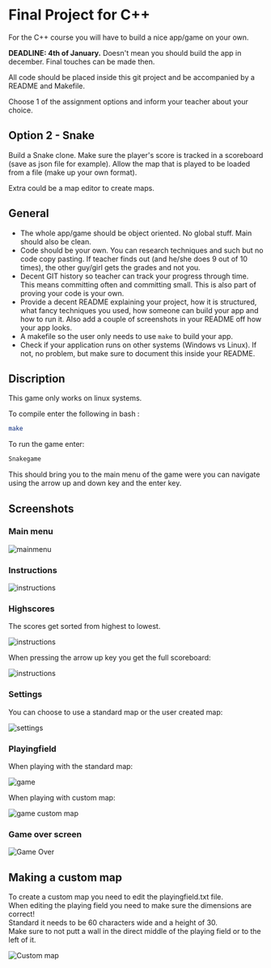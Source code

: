 # Final Project for C++

For the C++ course you will have to build a nice app/game on your own.

**DEADLINE: 4th of January.** Doesn't mean you should build the app in december. Final touches can be made then.

All code should be placed inside this git project and be accompanied by a README and Makefile.

Choose 1 of the assignment options and inform your teacher about your choice.

## Option 2 - Snake

Build a Snake clone. Make sure the player's score is tracked in a scoreboard (save as json file for example). Allow the map that is played to be loaded from a file (make up your own format).

Extra could be a map editor to create maps.

## General

- The whole app/game should be object oriented. No global stuff. Main should also be clean.
- Code should be your own. You can research techniques and such but no code copy pasting. If teacher finds out (and he/she does 9 out of 10 times), the other guy/girl gets the grades and not you.
- Decent GIT history so teacher can track your progress through time. This means committing often and committing small. This is also part of proving your code is your own.
- Provide a decent README explaining your project, how it is structured, what fancy techniques you used, how someone can build your app and how to run it. Also add a couple of screenshots in your README off how your app looks.
- A makefile so the user only needs to use `make` to build your app.
- Check if your application runs on other systems (Windows vs Linux). If not, no problem, but make sure to document this inside your README.

## Discription

This game only works on linux systems.

To compile enter the following in bash :

```bash
make
```

To run the game enter:

```bash
Snakegame
```

This should bring you to the main menu of the game were you can navigate using the arrow up and down key and the enter key.

## Screenshots

### Main menu

![mainmenu](img/mainmenu.png)

### Instructions

![instructions](img/instructions.png)

### Highscores

The scores get sorted from highest to lowest.

![instructions](img/scoreboardsmall.png)

When pressing the arrow up key you get the full scoreboard:

![instructions](img/scoreboardfull.png)

### Settings

You can choose to use a standard map or the user created map:

![settings](img/settings.png)

### Playingfield

When playing with the standard map:

![game](img/game.png)

When playing with custom map:

![game custom map](img/gamecustom.png)

### Game over screen

![Game Over](img/gameover.png)

## Making a custom map

To create a custom map you need to edit the playingfield.txt file.  
When editing the playing field you need to make sure the dimensions are correct!  
Standard it needs to be 60 characters wide and a height of 30.  
Make sure to not putt a wall in the direct middle of the playing field or to the left of it.


![Custom map](img/custommap.png)
